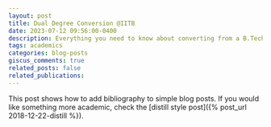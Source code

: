```yaml
---
layout: post
title: Dual Degree Conversion @IITB
date: 2023-07-12 09:56:00-0400
description: Everything you need to know about converting from a B.Tech. to a Dual Degree Program at EE, IIT Bombay
tags: academics
categories: blog-posts
giscus_comments: true
related_posts: false
related_publications:
---
```

This post shows how to add bibliography to simple blog posts. If you would like something more academic, check the [distill style post]({% post_url 2018-12-22-distill %}).
